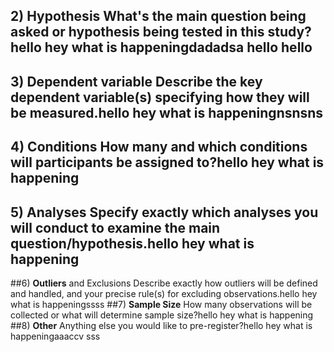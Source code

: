 ## 2) **Hypothesis** What's the main question being asked or hypothesis being tested in this study?hello hey what is happeningdadadsa hello hello 
## 3) **Dependent variable** Describe the key dependent variable(s) specifying how they will be measured.hello hey what is happeningnsnsns 
## 4) **Conditions** How many and which conditions will participants be assigned to?hello hey what is happening 
## 5) **Analyses** Specify exactly which analyses you will conduct to examine the main question/hypothesis.hello hey what is happening 
##6) **Outliers** and Exclusions Describe exactly how outliers will be defined and handled, and your precise rule(s) for excluding observations.hello hey what is happeningssss 
##7) **Sample Size** How many observations will be collected or what will determine sample size?hello hey what is happening 
##8) **Other** Anything else you would like to pre-register?hello hey what is happeningaaaccv sss 
